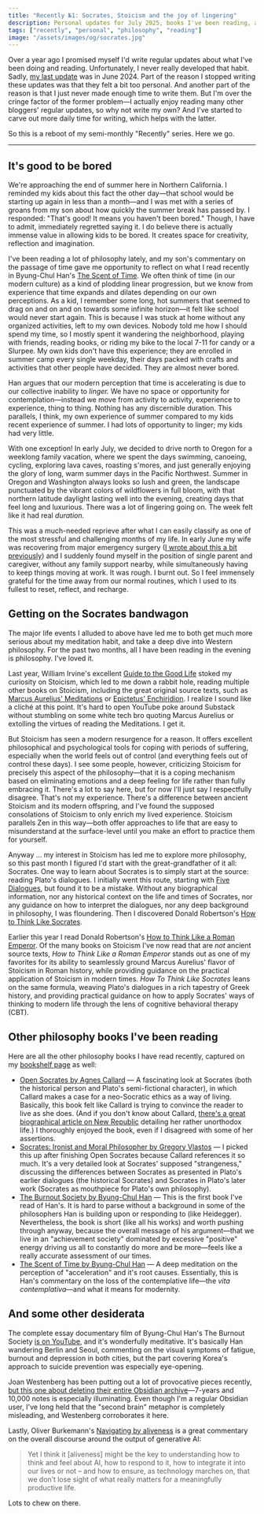 ```yaml
---
title: "Recently №1: Socrates, Stoicism and the joy of lingering"
description: Personal updates for July 2025, books I've been reading, and a few other things worth your time.
tags: ["recently", "personal", "philosophy", "reading"]
image: "/assets/images/og/socrates.jpg"
---
```


Over a year ago I promised myself I'd write regular updates about what I've been doing and reading. Unfortunately, I never really developed that habit. Sadly, [my last update](/blog/recently-apr-may-2024/) was in June 2024. Part of the reason I stopped writing these updates was that they felt a bit too personal. And another part of the reason is that I just never made enough time to write them. But I'm over the cringe factor of the former problem—I actually enjoy reading many other bloggers' regular updates, so why not write my own? And I've started to carve out more daily time for writing, which helps with the latter.

So this is a reboot of my semi-monthly "Recently" series. Here we go.

---

## It's good to be bored

We're approaching the end of summer here in Northern California. I reminded my kids about this fact the other day—that school would be starting up again in less than a month—and I was met with a series of groans from my son about how quickly the summer break has passed by. I responded: "That's good! It means you haven't been bored." Though, I have to admit, immediately regretted saying it. I do believe there is actually immense value in allowing kids to be bored. It creates space for creativity, reflection and imagination.

I've been reading a lot of philosophy lately, and my son's commentary on the passage of time gave me opportunity to reflect on what I read recently in Byung-Chul Han's [The Scent of Time](https://bookshop.org/a/106240/9781509516056). We often think of time (in our modern culture) as a kind of plodding linear progression, but we know from experience that time expands and dilates depending on our own perceptions. As a kid, I remember some long, hot summers that seemed to drag on and on and on towards some infinite horizon—it felt like school would never start again. This is because I was stuck at home without any organized activities, left to my own devices. Nobody told me how I should spend my time, so I mostly spent it wandering the neighborhood, playing with friends, reading books, or riding my bike to the local 7-11 for candy or a Slurpee. My own kids don't have this experience; they are enrolled in summer camp every single weekday, their days packed with crafts and activities that other people have decided. They are almost never bored.

Han argues that our modern perception that time is accelerating is due to our collective inability to *linger.* We have no space or opportunity for contemplation—instead we move from activity to activity, experience to experience, thing to thing. Nothing has any discernible duration. This parallels, I think, my own experience of summer compared to my kids recent experience of summer. I had lots of opportunity to linger; my kids had very little.

With one exception! In early July, we decided to drive north to Oregon for a weeklong family vacation, where we spent the days swimming, canoeing, cycling, exploring lava caves, roasting s'mores, and just generally enjoying the glory of long, warm summer days in the Pacific Northwest. Summer in Oregon and Washington always looks so lush and green, the landscape punctuated by the vibrant colors of wildflowers in full bloom, with that northern latitude daylight lasting well into the evening, creating days that feel long and luxurious. There was a lot of lingering going on. The week felt like it had real *duration.*

This was a much-needed reprieve after what I can easily classify as one of the most stressful and challenging months of my life. In early June my wife was recovering from major emergency surgery ([I wrote about this a bit previously](https://seanvoisen.com/stream/2025-06-10-it-takes-a-village/)) and I suddenly found myself in the position of single parent and caregiver, without any family support nearby, while simultaneously having to keep things moving at work. It was rough. I burnt out. So I feel immensely grateful for the time away from our normal routines, which I used to its fullest to reset, reflect, and recharge.

## Getting on the Socrates bandwagon

The major life events I alluded to above have led me to both get much more serious about my meditation habit, and take a deep dive into Western philosophy. For the past two months, all I have been reading in the evening is philosophy. I've loved it.

Last year, William Irvine's excellent [Guide to the Good Life](https://bookshop.org/a/106240/9780195374612) stoked my curiosity on Stoicism, which led to me down a rabbit hole, reading multiple other books on Stoicism, including the great original source texts, such as [Marcus Aurelius' Meditations](https://bookshop.org/a/106240/9781541673861) or [Epictetus' Enchiridion](https://standardebooks.org/ebooks/epictetus/short-works/george-long). I realize I sound like a cliché at this point. It's hard to open YouTube poke around Substack without stumbling on some white tech bro quoting Marcus Aurelius or extolling the virtues of reading the Meditations. I get it.

But Stoicism has seen a modern resurgence for a reason. It offers excellent philosophical and psychological tools for coping with periods of suffering, especially when the world feels out of control (and everything feels out of control these days). I see some people, however, criticizing Stoicism for precisely this aspect of the philosophy—that it is a coping mechanism based on eliminating emotions and a deep feeling for life rather than fully embracing it. There's a lot to say here, but for now I'll just say I respectfully disagree. That's not my experience. There's a difference between ancient Stoicism and its modern offspring, and I've found the supposed consolations of Stoicism to only enrich my lived experience. Stoicism parallels Zen in this way—both offer approaches to life that are easy to misunderstand at the surface-level until you make an effort to practice them for yourself.

Anyway ... my interest in Stoicism has led me to explore more philosophy, so this past month I figured I'd start with the great-grandfather of it all: Socrates. One way to learn about Socrates is to simply start at the source: reading Plato's dialogues. I initially went this route, starting with [Five Dialogues](https://www.amazon.com/Plato-Dialogues-Euthyphro-Apology-Classics/dp/0872206335), but found it to be a mistake. Without any biographical information, nor any historical context on the life and times of Socrates, nor any guidance on how to interpret the dialogues, nor any deep background in philosophy, I was floundering. Then I discovered Donald Robertson's [How to Think Like Socrates](https://bookshop.org/a/106240/9781250280503).

Earlier this year I read Donald Robertson's [How to Think Like a Roman Emperor](https://bookshop.org/a/106240/9781250621436). Of the many books on Stoicism I've now read that are *not* ancient source texts, *How to Think Like a Roman Emperor* stands out as one of my favorites for its ability to seamlessly ground Marcus Aurelius' flavor of Stoicism in Roman history, while providing guidance on the practical application of Stoicism in modern times. *How To Think Like Socrates* leans on the same formula, weaving Plato's dialogues in a rich tapestry of Greek history, and providing practical guidance on how to apply Socrates' ways of thinking to modern life through the lens of cognitive behavioral therapy (CBT).

## Other philosophy books I've been reading

Here are all the other philosophy books I have read recently, captured on my [bookshelf page](/bookshelf) as well:

- [Open Socrates by Agnes Callard](https://bookshop.org/a/106240/9781631498466) — A fascinating look at Socrates (both the historical person and Plato's semi-fictional character), in which Callard makes a case for a neo-Socratic ethics as a way of living. Basically, this book felt like Callard is trying to convince the reader to live as she does. (And if you don't know about Callard, [there's a great biographical article on New Republic](https://newrepublic.com/article/190778/agnes-callard-philosopher-uncomfortable-questions) detailing her rather unorthodox life.) I thoroughly enjoyed the book, even if I disagreed with some of her assertions.
- [Socrates: Ironist and Moral Philosopher by Gregory Vlastos](https://bookshop.org/a/106240/9780801497872) — I picked this up after finishing Open Socrates because Callard references it so much. It's a very detailed look at Socrates' supposed "strangeness," discussing the differences between Socrates as presented in Plato's earlier dialogues (the historical Socrates) and Socrates in Plato's later work (Socrates as mouthpiece for Plato's own philosophy).
- [The Burnout Society by Byung-Chul Han](https://bookshop.org/a/106240/9780804795098) — This is the first book I've read of Han's. It is hard to parse without a background in some of the philosophers Han is building upon or responding to (like Heidegger). Nevertheless, the book is short (like all his works) and worth pushing through anyway, because the overall message of his argument—that we live in an "achievement society" dominated by excessive "positive" energy driving us all to constantly do more and be more—feels like a really accurate assessment of our times.
- [The Scent of Time by Byung-Chul Han](https://bookshop.org/a/106240/9781509516056) — A deep meditation on the perception of "acceleration" and it's root causes. Essentially, this is Han's commentary on the loss of the contemplative life—the *vita contemplativa*—and what it means for modernity.

## And some other desiderata

The complete essay documentary film of Byung-Chul Han's The Burnout Society [is on YouTube](https://youtu.be/bNkDeUApreo?si=lZtGzGMU5AuCV1-d), and it's wonderfully meditative. It's basically Han wandering Berlin and Seoul, commenting on the visual symptoms of fatigue, burnout and depression in both cities, but the part covering Korea's approach to suicide prevention was especially eye-opening.

Joan Westenberg has been putting out a lot of provocative pieces recently, [but this one about deleting their entire Obsidian archive](https://www.joanwestenberg.com/p/i-deleted-my-second-brain)—7-years and 10,000 notes is especially illuminating. Even though I'm a regular Obsidian user, I've long held that the "second brain" metaphor is completely misleading, and Westenberg corroborates it here.

Lastly, Oliver Burkemann's [Navigating by aliveness](https://ckarchive.com/b/zlughnhk8772ma7qrr9qehwzgng00f6) is a great commentary on the overall discourse around the output of generative AI:

>Yet I think it [aliveness] might be the key to understanding how to think and feel about AI, how to respond to it, how to integrate it into our lives or not – and how to ensure, as technology marches on, that we don’t lose sight of what really matters for a meaningfully productive life.

Lots to chew on there.